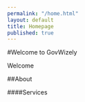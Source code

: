 ```yaml
---
permalink: "/home.html"
layout: default
title: Homepage
published: true
---
```


#Welcome to GovWizely

Welcome

##About


####Services
